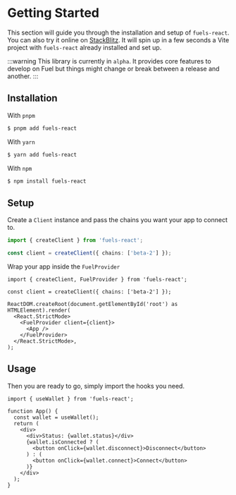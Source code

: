 # Getting Started

This section will guide you through the installation and setup of `fuels-react`. You can also try it online on [StackBlitz](https://stackblitz.com/fork/github/0xYami/fuels-react/tree/main/playgrounds/vite?file=src/main.tsx). It will spin up in a few seconds a Vite project with `fuels-react` already installed and set up.

:::warning
This library is currently in `alpha`. It provides core features to develop on Fuel but things might change or break between a release and another.
:::

## Installation

With `pnpm`

```bash
$ pnpm add fuels-react
```

With `yarn`

```bash
$ yarn add fuels-react
```

With `npm`

```bash
$ npm install fuels-react
```

## Setup

Create a `Client` instance and pass the chains you want your app to connect to.

```ts
import { createClient } from 'fuels-react';

const client = createClient({ chains: ['beta-2'] });
```

Wrap your app inside the `FuelProvider`

```tsx {1,7,9}
import { createClient, FuelProvider } from 'fuels-react';

const client = createClient({ chains: ['beta-2'] });

ReactDOM.createRoot(document.getElementById('root') as HTMLElement).render(
  <React.StrictMode>
    <FuelProvider client={client}>
      <App />
    </FuelProvider>
  </React.StrictMode>,
);
```

## Usage

Then you are ready to go, simply import the hooks you need.

```tsx
import { useWallet } from 'fuels-react';

function App() {
  const wallet = useWallet();
  return (
    <div>
      <div>Status: {wallet.status}</div>
      {wallet.isConnected ? (
        <button onClick={wallet.disconnect}>Disconnect</button>
      ) : (
        <button onClick={wallet.connect}>Connect</button>
      )}
    </div>
  );
}
```
